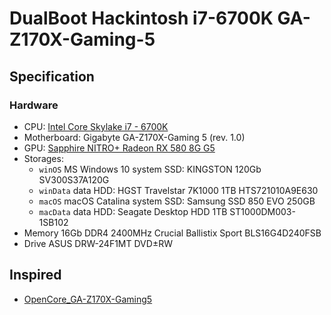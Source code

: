 # DualBoot Hackintosh i7-6700K GA-Z170X-Gaming-5
## Specification 
### Hardware
* CPU: [Intel Core Skylake i7 - 6700K](https://ark.intel.com/content/www/us/en/ark/products/88195/intel-core-i7-6700k-processor-8m-cache-up-to-4-20-ghz.html)
* Motherboard: Gigabyte GA-Z170X-Gaming 5 (rev. 1.0)
* GPU: [Sapphire NITRO+ Radeon RX 580 8G G5](https://www.sapphiretech.com/en-us/consumer/nitro-rx-580-8g-g5)
* Storages:
  * `winOS` MS Windows 10 system SSD: KINGSTON 120Gb SV300S37A120G
  * `winData` data HDD: HGST Travelstar 7K1000 1TB HTS721010A9E630
  * `macOS` macOS Catalina system SSD: Samsung SSD 850 EVO 250GB
  * `macData` data HDD: Seagate Desktop HDD 1TB ST1000DM003-1SB102
* Memory 16Gb DDR4 2400MHz Crucial Ballistix Sport BLS16G4D240FSB
* Drive ASUS DRW-24F1MT DVD±RW


## Inspired
* [OpenCore_GA-Z170X-Gaming5](https://github.com/barijaona/OpenCore_GA-Z170X-Gaming5)
